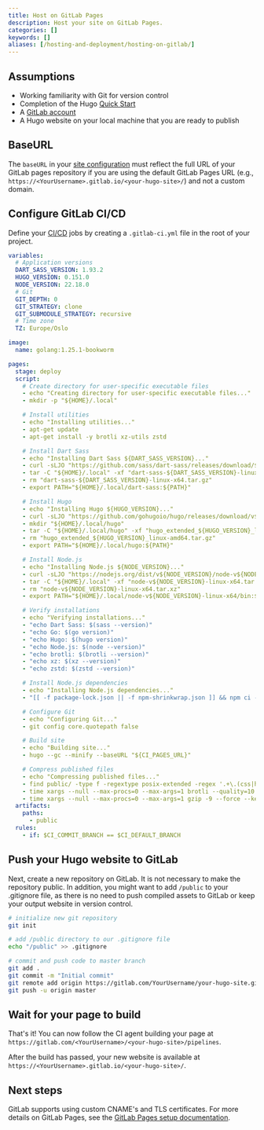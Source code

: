 ```yaml
---
title: Host on GitLab Pages
description: Host your site on GitLab Pages.
categories: []
keywords: []
aliases: [/hosting-and-deployment/hosting-on-gitlab/]
---
```


## Assumptions

- Working familiarity with Git for version control
- Completion of the Hugo [Quick Start]
- A [GitLab account](https://gitlab.com/users/sign_in)
- A Hugo website on your local machine that you are ready to publish

## BaseURL

The `baseURL` in your [site configuration](/configuration/) must reflect the full URL of your GitLab pages repository if you are using the default GitLab Pages URL (e.g., `https://<YourUsername>.gitlab.io/<your-hugo-site>/`) and not a custom domain.

## Configure GitLab CI/CD

Define your [CI/CD](g) jobs by creating a `.gitlab-ci.yml` file in the root of your project.

```yaml {file=".gitlab-ci.yml" copy=true}
variables:
  # Application versions
  DART_SASS_VERSION: 1.93.2
  HUGO_VERSION: 0.151.0
  NODE_VERSION: 22.18.0
  # Git
  GIT_DEPTH: 0
  GIT_STRATEGY: clone
  GIT_SUBMODULE_STRATEGY: recursive
  # Time zone
  TZ: Europe/Oslo

image:
  name: golang:1.25.1-bookworm

pages:
  stage: deploy
  script:
    # Create directory for user-specific executable files
    - echo "Creating directory for user-specific executable files..."
    - mkdir -p "${HOME}/.local"

    # Install utilities
    - echo "Installing utilities..."
    - apt-get update
    - apt-get install -y brotli xz-utils zstd

    # Install Dart Sass
    - echo "Installing Dart Sass ${DART_SASS_VERSION}..."
    - curl -sLJO "https://github.com/sass/dart-sass/releases/download/${DART_SASS_VERSION}/dart-sass-${DART_SASS_VERSION}-linux-x64.tar.gz"
    - tar -C "${HOME}/.local" -xf "dart-sass-${DART_SASS_VERSION}-linux-x64.tar.gz"
    - rm "dart-sass-${DART_SASS_VERSION}-linux-x64.tar.gz"
    - export PATH="${HOME}/.local/dart-sass:${PATH}"

    # Install Hugo
    - echo "Installing Hugo ${HUGO_VERSION}..."
    - curl -sLJO "https://github.com/gohugoio/hugo/releases/download/v${HUGO_VERSION}/hugo_extended_${HUGO_VERSION}_linux-amd64.tar.gz"
    - mkdir "${HOME}/.local/hugo"
    - tar -C "${HOME}/.local/hugo" -xf "hugo_extended_${HUGO_VERSION}_linux-amd64.tar.gz"
    - rm "hugo_extended_${HUGO_VERSION}_linux-amd64.tar.gz"
    - export PATH="${HOME}/.local/hugo:${PATH}"

    # Install Node.js
    - echo "Installing Node.js ${NODE_VERSION}..."
    - curl -sLJO "https://nodejs.org/dist/v${NODE_VERSION}/node-v${NODE_VERSION}-linux-x64.tar.xz"
    - tar -C "${HOME}/.local" -xf "node-v${NODE_VERSION}-linux-x64.tar.xz"
    - rm "node-v${NODE_VERSION}-linux-x64.tar.xz"
    - export PATH="${HOME}/.local/node-v${NODE_VERSION}-linux-x64/bin:${PATH}"

    # Verify installations
    - echo "Verifying installations..."
    - "echo Dart Sass: $(sass --version)"
    - "echo Go: $(go version)"
    - "echo Hugo: $(hugo version)"
    - "echo Node.js: $(node --version)"
    - "echo brotli: $(brotli --version)"
    - "echo xz: $(xz --version)"
    - "echo zstd: $(zstd --version)"

    # Install Node.js dependencies
    - echo "Installing Node.js dependencies..."
    - "[[ -f package-lock.json || -f npm-shrinkwrap.json ]] && npm ci --prefer-offline || true"

    # Configure Git
    - echo "Configuring Git..."
    - git config core.quotepath false

    # Build site
    - echo "Building site..."
    - hugo --gc --minify --baseURL "${CI_PAGES_URL}"

    # Compress published files
    - echo "Compressing published files..."
    - find public/ -type f -regextype posix-extended -regex '.+\.(css|html|js|json|mjs|svg|txt|xml)$' -print0 > files.txt
    - time xargs --null --max-procs=0 --max-args=1 brotli --quality=10 --force --keep < files.txt
    - time xargs --null --max-procs=0 --max-args=1 gzip -9 --force --keep < files.txt
  artifacts:
    paths:
      - public
  rules:
    - if: $CI_COMMIT_BRANCH == $CI_DEFAULT_BRANCH
```

## Push your Hugo website to GitLab

Next, create a new repository on GitLab. It is not necessary to make the repository public. In addition, you might want to add `/public` to your .gitignore file, as there is no need to push compiled assets to GitLab or keep your output website in version control.

```sh
# initialize new git repository
git init

# add /public directory to our .gitignore file
echo "/public" >> .gitignore

# commit and push code to master branch
git add .
git commit -m "Initial commit"
git remote add origin https://gitlab.com/YourUsername/your-hugo-site.git
git push -u origin master
```

## Wait for your page to build

That's it! You can now follow the CI agent building your page at `https://gitlab.com/<YourUsername>/<your-hugo-site>/pipelines`.

After the build has passed, your new website is available at `https://<YourUsername>.gitlab.io/<your-hugo-site>/`.

## Next steps

GitLab supports using custom CNAME's and TLS certificates. For more details on GitLab Pages, see the [GitLab Pages setup documentation](https://about.gitlab.com/2016/04/07/gitlab-pages-setup/).

[Quick Start]: /getting-started/quick-start/
